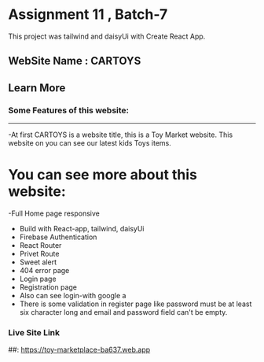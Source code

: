 # Assignment 11 , Batch-7 

This project was tailwind and daisyUi with Create React App.

## WebSite Name : CARTOYS



## Learn More

### Some Features of this website:

***
-At first CARTOYS is a website title, this is a Toy Market website. This website on you can see our latest kids Toys items. 

# You can see more about this website:
-Full Home page responsive 
* Build with React-app, tailwind, daisyUi 
* Firebase Authentication
* React Router 
* Privet Route 
* Sweet alert
* 404 error page
* Login page
* Registration page
* Also can see login-with google a
* There is some validation in register page like password must be at least six character long and email and password field can't be empty.

### Live Site Link
##: https://toy-marketplace-ba637.web.app


